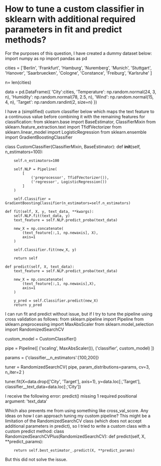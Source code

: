 
# How to tune a custom classifier in sklearn with additional required parameters in fit and predict methods?

For the purposes of this question, I have created a dummy dataset below:
import numpy as np
import pandas as pd

cities = ['Berlin', 'Frankfurt', 'Hamburg', 
          'Nuremberg', 'Munich', 'Stuttgart',
          'Hanover', 'Saarbruecken', 'Cologne',
          'Constance', 'Freiburg', 'Karlsruhe'
         ]

n= len(cities)

data = pd.DataFrame({
    'City':cities,
    'Temperature': np.random.normal(24, 3, n),
    'Humidity': np.random.normal(78, 2.5, n),
    'Wind': np.random.normal(15, 4, n),
    'Target': np.random.randint(2, size=n)
})

I have a (simplified) custom classifier below which maps the text feature to a continuous value before combining it with the remaining features for classification:
from sklearn.base import BaseEstimator, ClassifierMixin
from sklearn.feature_extraction.text import TfidfVectorizer
from sklearn.linear_model import LogisticRegression
from sklearn.ensemble import GradientBoostingClassifier

class CustomClassifier(ClassifierMixin, BaseEstimator):
    def __init__(self, n_estimators=100):
        
        self.n_estimators=100
        
        self.NLP = Pipeline(
            [
                ('preprocessor', TfidfVectorizer()),
                ('regressor', LogisticRegression())
            ]
        )
        
        self.Classifier = GradientBoostingClassifier(n_estimators=self.n_estimators)

    def fit(self, X, y, text_data, **kwargs):
        self.NLP.fit(text_data, y)
        text_feature = self.NLP.predict_proba(text_data)
        
        new_X = np.concatenate(
            (text_feature[:,1, np.newaxis], X), 
            axis=1
        )
        
        self.Classifier.fit(new_X, y)
        
        return self

    def predict(self, X, text_data):
        text_feature = self.NLP.predict_proba(text_data)
        
        new_X = np.concatenate(
            (text_feature[:,1, np.newaxis],X), 
            axis=1
        )
        
        y_pred = self.Classifier.predict(new_X)
        return y_pred

I can run fit and predict without issue, but if I try to tune the pipeline using cross validation as follows:
from sklearn.pipeline import Pipeline
from sklearn.preprocessing import MaxAbsScaler
from sklearn.model_selection import RandomizedSearchCV

custom_model = CustomClassifier()

pipe = Pipeline([
    ('scaling', MaxAbsScaler()),
    ('classifier', custom_model)
])

params = {'classifier__n_estimators':[100,200]}

tuner = RandomizedSearchCV(
    pipe, 
    param_distributions=params, 
    cv=3, 
    n_iter=2
)

tuner.fit(X=data.drop(['City', 'Target'], axis=1), y=data.loc[:,'Target'], classifier__text_data=data.loc[:,'City'])

I receive the following error:
predict() missing 1 required positional argument: 'text_data'

Which also prevents me from using something like cross_val_score.
Any ideas on how I can approach tuning my custom pipeline?
This might be a limitation of the RandomizedSearchCV class (which does not accept additional parameters in predict), so I tried to write a custom class with a custom predict method:
class RandomizedSearchCVPlus(RandomizedSearchCV):
    def predict(self, X, **predict_params):
        
        return self.best_estimator_.predict(X, **predict_params)

But this did not solve the issue.

        